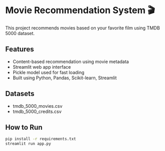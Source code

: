 # Movie Recommendation System 🎬

This project recommends movies based on your favorite film using TMDB 5000 dataset.

## Features
- Content-based recommendation using movie metadata
- Streamlit web app interface
- Pickle model used for fast loading
- Built using Python, Pandas, Scikit-learn, Streamlit

## Datasets
- tmdb_5000_movies.csv
- tmdb_5000_credits.csv

## How to Run
```bash
pip install -r requirements.txt
streamlit run app.py
